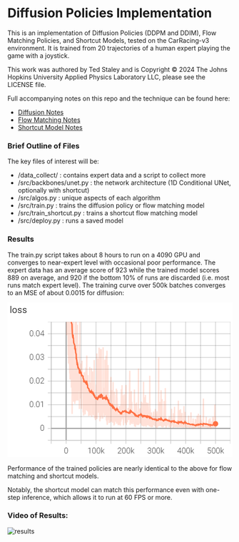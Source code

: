 # Diffusion Policies Implementation

This is an implementation of Diffusion Policies (DDPM and DDIM), Flow Matching Policies, and Shortcut Models, tested on the CarRacing-v3 environment. It is trained from 20 trajectories of a human expert playing the game with a joystick.

This work was authored by Ted Staley and is Copyright © 2024 The Johns Hopkins University Applied Physics Laboratory LLC, please see the LICENSE file.

Full accompanying notes on this repo and the technique can be found here:
- [Diffusion Notes](https://www.tedstaley.com/posts/diffusion_3/diffusion3.html)
- [Flow Matching Notes](https://www.tedstaley.com/posts/flow/flow_notes.html)
- [Shortcut Model Notes](https://www.tedstaley.com/posts/short/shortcut.html)


### Brief Outline of Files

The key files of interest will be:

- /data_collect/ : contains expert data and a script to collect more
- /src/backbones/unet.py : the network architecture (1D Conditional UNet, optionally with shortcut)
- /src/algos.py : unique aspects of each algorithm
- /src/train.py : trains the diffusion policy or flow matching model
- /src/train_shortcut.py : trains a shortcut flow matching model
- /src/deploy.py : runs a saved model



### Results

The train.py script takes about 8 hours to run on a 4090 GPU and converges to near-expert level with occasional poor performance. The expert data has an average score of 923 while the trained model scores 889 on average, and 920 if the bottom 10% of runs are discarded (i.e. most runs match expert level). The training curve over 500k batches converges to an MSE of about 0.0015 for diffusion:

![learning-curve](./assets/learning.png)


Performance of the trained policies are nearly identical to the above for flow matching and shortcut models.

Notably, the shortcut model can match this performance even with one-step inference, which allows it to run at 60 FPS or more.


### Video of Results:

![results](./assets/three_animation.gif)


